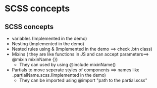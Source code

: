 # SCSS concepts

## SCSS concepts
- variables (Implemented in the demo)
- Nesting (Implemented in the demo)
- Nested rules using & (Implemented in the demo ==> check .btn class)
- Mixins ( they are like functions in JS and can accept parameters==> @mixin mixinName {})
   - They can used by using @include mixinName()
- Partials to move seperate styles of components ==> names like _partialName.scss.(Implemented in the demo)
   - They can be imported using @import "path to the partial.scss"

 